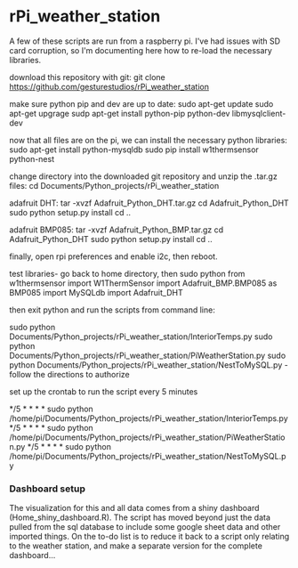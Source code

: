# rPi_weather_station
A few of these scripts are run from a raspberry pi.  I've had issues with SD card corruption, so I'm documenting here how to re-load the necessary libraries.

download this repository with git:
git clone https://github.com/gesturestudios/rPi_weather_station

make sure python pip and dev are up to date:
sudo apt-get update
sudo apt-get upgrage
sudp apt-get install python-pip python-dev libmysqlclient-dev

now that all files are on the pi, we can install the necessary python libraries:
sudo apt-get install python-mysqldb
sudo pip install w1thermsensor python-nest

change directory into the downloaded git repository and unzip the .tar.gz files:
cd Documents/Python_projects/rPi_weather_station

adafruit DHT:
tar -xvzf Adafruit_Python_DHT.tar.gz
cd Adafruit_Python_DHT
sudo python setup.py install
cd ..

adafruit BMP085:
tar -xvzf Adafruit_Python_BMP.tar.gz
cd Adafruit_Python_DHT
sudo python setup.py install
cd ..

finally, open rpi preferences and enable i2c, then reboot.

test libraries- go back to home directory, then
sudo python
from w1thermsensor import W1ThermSensor
import Adafruit_BMP.BMP085 as BMP085
import MySQLdb
import Adafruit_DHT

then exit python and run the scripts from command line:

sudo python Documents/Python_projects/rPi_weather_station/InteriorTemps.py
sudo python Documents/Python_projects/rPi_weather_station/PiWeatherStation.py
sudo python Documents/Python_projects/rPi_weather_station/NestToMySQL.py - follow the directions to authorize

set up the crontab to run the script every 5 minutes

*/5 * * * * sudo python /home/pi/Documents/Python_projects/rPi_weather_station/InteriorTemps.py
*/5 * * * * sudo python /home/pi/Documents/Python_projects/rPi_weather_station/PiWeatherStation.py
*/5 * * * * sudo python /home/pi/Documents/Python_projects/rPi_weather_station/NestToMySQL.py

### Dashboard setup ###
The visualization for this and all data comes from a shiny dashboard (Home_shiny_dashboard.R).  The script has moved beyond just the data pulled from the sql database to include some google sheet data and other imported things.  On the to-do list is to reduce it back to a script only relating to the weather station, and make a separate version for the complete dashboard...


